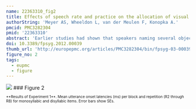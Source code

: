 ```yaml
---
name: 22363310_fig2
title: Effects of speech rate and practice on the allocation of visual attention in multiple object naming.
authorString: 'Meyer AS, Wheeldon L, van der Meulen F, Konopka A.'
pmcid: PMC3282304
pmid: '22363310'
abstract: 'Earlier studies had shown that speakers naming several objects typically look at each object until they have retrieved the phonological form of its name and therefore look longer at objects with long names than at objects with shorter names. We examined whether this tight eye-to-speech coordination was maintained at different speech rates and after increasing amounts of practice. Participants named the same set of objects with monosyllabic or disyllabic names on up to 20 successive trials. In Experiment 1, they spoke as fast as they could, whereas in Experiment 2 they had to maintain a fixed moderate or faster speech rate. In both experiments, the durations of the gazes to the objects decreased with increasing speech rate, indicating that at higher speech rates, the speakers spent less time planning the object names. The eye-speech lag (the time interval between the shift of gaze away from an object and the onset of its name) was independent of the speech rate but became shorter with increasing practice. Consistent word length effects on the durations of the gazes to the objects and the eye-speech lags were only found in Experiment 2. The results indicate that shifts of eye gaze are often linked to the completion of phonological encoding, but that speakers can deviate from this default coordination of eye gaze and speech, for instance when the descriptive task is easy and they aim to speak fast.'
doi: 10.3389/fpsyg.2012.00039
thumb_url: 'http://europepmc.org/articles/PMC3282304/bin/fpsyg-03-00039-g002.gif'
figure_no: 2
tags:
  - eupmc
  - figure
---
```

<img src='http://europepmc.org/articles/PMC3282304/bin/fpsyg-03-00039-g002.jpg' style='max-height: 300px'>
### Figure 2
<p style='font-size: 10px;'>**Results of Experiment 1**. Mean utterance onset latencies (ms) per block and repetition (R2 through R8) for monosyllabic and disyllabic items. Error bars show SEs.</p>